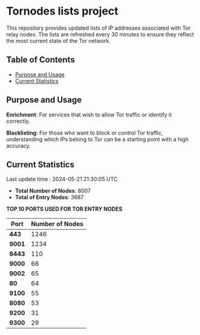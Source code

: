 # Tornodes lists project

This repository provides updated lists of IP addresses associated with Tor relay nodes. The lists are refreshed every 30 minutes to ensure they reflect the most current state of the Tor network.

## Table of Contents

- [Purpose and Usage](#purpose-and-usage)
- [Current Statistics](#current-statistics)


## Purpose and Usage

**Enrichment**: For services that wish to allow Tor traffic or identify it correctly.

**Blacklisting**: For those who want to block or control Tor traffic, understanding which IPs belong to Tor can be a starting point with a high accuracy.

## Current Statistics

Last update time : 2024-05-21 21:30:05 UTC

- **Total Number of Nodes**: 8007
- **Total of Entry Nodes**: 3687

**TOP 10 PORTS USED FOR TOR ENTRY NODES**

| **Port** | **Number of Nodes** |
|------|-----------------|
| **443**   | 1246  |
| **9001**   | 1234  |
| **8443**   | 110  |
| **9000**   | 66  |
| **9002**   | 65  |
| **80**   | 64  |
| **9100**   | 55  |
| **8080**   | 53  |
| **9200**   | 31  |
| **9300**   | 29  |

